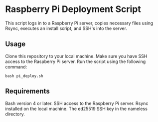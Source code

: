 # Raspberry Pi Deployment Script
This script logs in to a Raspberry Pi server, copies necessary files using Rsync, executes an install script, and SSH's into the server.

## Usage
Clone this repository to your local machine.
Make sure you have SSH access to the Raspberry Pi server.
Run the script using the following command:
```shell
bash pi_deploy.sh
```

## Requirements
Bash version 4 or later.
SSH access to the Raspberry Pi server.
Rsync installed on the local machine.
The ed25519 SSH key in the nameless directory.


